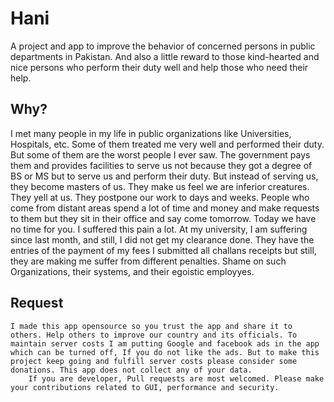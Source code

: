 # Hani

A project and app to improve the behavior of concerned persons in public departments in Pakistan. And also a little reward to those kind-hearted and nice persons who perform their duty well and help those who need their help.

## Why?

I met many people in my life in public organizations like Universities, Hospitals, etc. Some of them treated me very well and performed their duty. But some of them are the worst people I ever saw. The government pays them and provides facilities to serve us not because they got a degree of BS or MS but to serve us and perform their duty. But instead of serving us, they become masters of us. They make us feel we are inferior creatures. They yell at us. They postpone our work to days and weeks. People who come from distant areas spend a lot of time and money and make requests to them but they sit in their office and say come tomorrow. Today we have no time for you.
        I suffered this pain a lot. At my university, I am suffering since last month, and still, I did not get my clearance done. They have the entries of the payment of my fees I submitted all challans receipts but still, they are making me suffer from different penalties. Shame on such Organizations, their systems, and their egoistic employyes.

## Request
	I made this app opensource so you trust the app and share it to others. Help others to improve our country and its officials. To maintain server costs I am putting Google and facebook ads in the app which can be turned off, If you do not like the ads. But to make this project keep going and fulfill server costs please consider some donations. This app does not collect any of your data.
        If you are developer, Pull requests are most welcomed. Please make your contributions related to GUI, performance and security.